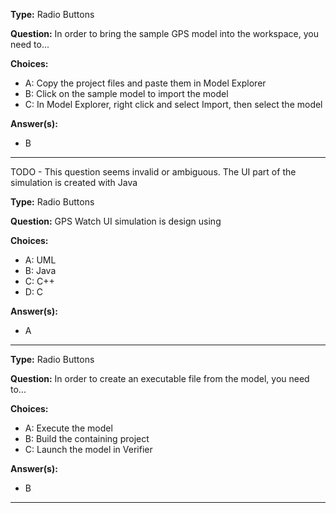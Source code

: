 __Type:__  Radio Buttons
 
__Question:__  In order to bring the sample GPS model into the workspace, you need to...    
 
__Choices:__
  - A: Copy the project files and paste them in Model Explorer  
  - B: Click on the sample model to import the model  
  - C: In Model Explorer, right click and select Import, then select the model    
  
__Answer(s):__  
  - B
  
----
TODO - This question seems invalid or ambiguous.  The UI part of the simulation is created with Java

__Type:__  Radio Buttons
 
__Question:__  GPS Watch UI simulation is design using  
 
__Choices:__
  - A: UML  
  - B: Java  
  - C: C++  
  - D: C  
  
__Answer(s):__
  - A
  
----

__Type:__  Radio Buttons
 
__Question:__  In order to create an executable file from the model, you need to...
 
__Choices:__
  - A: Execute the model  
  - B: Build the containing project
  - C: Launch the model in Verifier   
  
__Answer(s):__
  - B
  
----
  